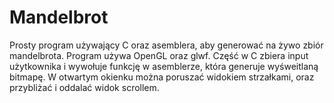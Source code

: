 # Mandelbrot
Prosty program używający C oraz asemblera, aby generować na żywo zbiór mandelbrota.
Program używa OpenGL oraz glwf.
Część w C zbiera input użytkownika i wywołuje funkcję w asemblerze, która generuje wyśweitlaną bitmapę.
W otwartym okienku można poruszać widokiem strzałkami, oraz przybliżać i oddalać widok scrollem.